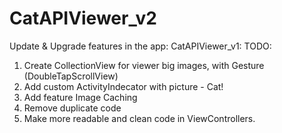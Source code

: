 # CatAPIViewer_v2
Update &amp; Upgrade features in the app: CatAPIViewer_v1:
TODO:
1. Create CollectionView for viewer big images, with Gesture (DoubleTapScrollView)
2. Add custom ActivityIndecator with picture - Cat!
3. Add feature Image Caching
4. Remove duplicate code
5. Make more readable and clean code in ViewControllers.

